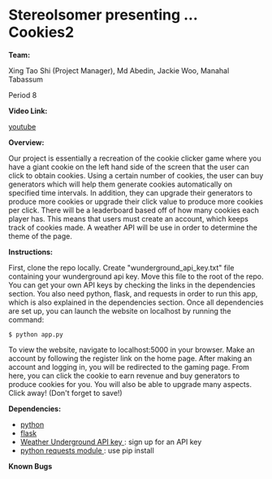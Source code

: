 # StereoIsomer presenting ... Cookies2

**Team:**

Xing Tao Shi (Project Manager), Md Abedin, Jackie Woo, Manahal Tabassum

Period 8


**Video Link:**

<a href = "https://www.youtube.org/"> youtube </a>

**Overview:**

Our project is essentially a recreation of the cookie clicker game where you have a giant cookie on the left hand side of the screen that the user can click to obtain cookies. Using a certain number of cookies, the user can buy generators which will help them generate cookies automatically on specified time intervals. In addition, they can upgrade their generators to produce more cookies or upgrade their click value to produce more cookies per click. There will be a leaderboard based off of how many cookies each player has. This means that users must create an account, which keeps track of cookies made. A weather API will be use in order to determine the theme of the page.

**Instructions:**

First, clone the repo locally. Create "wunderground_api_key.txt" file containing your wunderground api key. Move this file to the root of the repo. You can get your own API keys by checking the links in the dependencies section. You also need python, flask, and requests in order to run this app, which is also explained in the dependencies section. Once all dependencies are set up, you can  launch the website on localhost by running the command:

```
$ python app.py
```

To view the website, navigate to localhost:5000 in your browser. Make an account by following the register link on the home page. After making an account and logging in, you will be redirected to the gaming page. From here, you can click the cookie to earn revenue and buy generators to produce cookies for you. You will also be able to upgrade many aspects. Click away! (Don't forget to save!)

**Dependencies:**
- <a href = "https://www.python.org/downloads/"> python </a>
- <a href = "http://flask.pocoo.org/docs/0.12/installation/"> flask </a>
- <a href = "https://www.wunderground.com/weather/api/"> Weather Underground API key </a>: sign up for an API key
- <a href = "http://docs.python-requests.org/en/master/user/install/"> python requests module </a>: use pip install
  

**Known Bugs**
